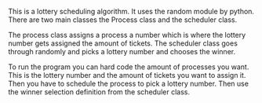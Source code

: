 This is a lottery scheduling algorithm. It uses the random module by python.
There are two main classes the Process class and the scheduler class. 

The process class assigns a process a number which is where the lottery number gets assigned the amount of tickets.
The scheduler class goes through randomly and picks a lottery number and chooses the winner.

To run the program you can hard code the amount of processes you want. This is the lottery number and the amount of tickets you want to assign it.
Then you have to schedule the process to pick a lottery number.
Then use the winner selection definition from the scheduler class.
